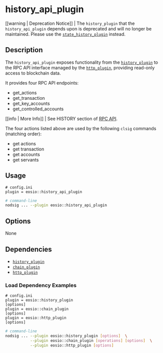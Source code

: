 # history_api_plugin

[[warning | Deprecation Notice]]
| The `history_plugin` that the `history_api_plugin` depends upon is deprecated and will no longer be maintained. Please use the [`state_history_plugin`](../state_history_plugin/index.md) instead.

## Description

The `history_api_plugin` exposes functionality from the [`history_plugin`](../history_plugin/index.md) to the RPC API interface managed by the [`http_plugin`](../http_plugin/index.md), providing read-only access to blockchain data.

It provides four RPC API endpoints:

* get_actions
* get_transaction
* get_key_accounts
* get_controlled_accounts

[[info | More Info]]
| See HISTORY section of [RPC API](https://developers.eos.io/eosio-nodsig/reference).

The four actions listed above are used by the following `clsig` commands (matching order):

* get actions
* get transaction
* get accounts
* get servants

## Usage

```console
# config.ini
plugin = eosio::history_api_plugin
```
```sh
# command-line
nodsig ... --plugin eosio::history_api_plugin
```

## Options

None

## Dependencies

* [`history_plugin`](../history_plugin/index.md)
* [`chain_plugin`](../chain_plugin/index.md)
* [`http_plugin`](../http_plugin/index.md)

### Load Dependency Examples

```console
# config.ini
plugin = eosio::history_plugin
[options]
plugin = eosio::chain_plugin
[options]
plugin = eosio::http_plugin
[options]
```
```sh
# command-line
nodsig ... --plugin eosio::history_plugin [options]  \
           --plugin eosio::chain_plugin [operations] [options]  \
           --plugin eosio::http_plugin [options]
```
